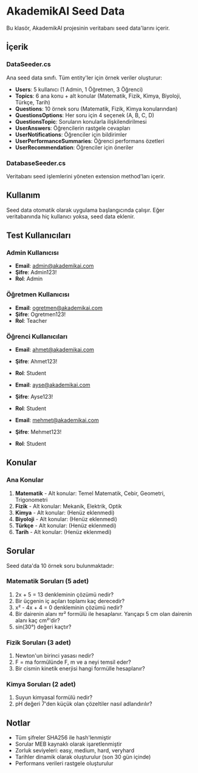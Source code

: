 # AkademikAI Seed Data

Bu klasör, AkademikAI projesinin veritabanı seed data'larını içerir.

## İçerik

### DataSeeder.cs
Ana seed data sınıfı. Tüm entity'ler için örnek veriler oluşturur:

- **Users**: 5 kullanıcı (1 Admin, 1 Öğretmen, 3 Öğrenci)
- **Topics**: 6 ana konu + alt konular (Matematik, Fizik, Kimya, Biyoloji, Türkçe, Tarih)
- **Questions**: 10 örnek soru (Matematik, Fizik, Kimya konularından)
- **QuestionsOptions**: Her soru için 4 seçenek (A, B, C, D)
- **QuestionsTopic**: Soruların konularla ilişkilendirilmesi
- **UserAnswers**: Öğrencilerin rastgele cevapları
- **UserNotifications**: Öğrenciler için bildirimler
- **UserPerformanceSummaries**: Öğrenci performans özetleri
- **UserRecommendation**: Öğrenciler için öneriler

### DatabaseSeeder.cs
Veritabanı seed işlemlerini yöneten extension method'ları içerir.

## Kullanım

Seed data otomatik olarak uygulama başlangıcında çalışır. Eğer veritabanında hiç kullanıcı yoksa, seed data eklenir.

## Test Kullanıcıları

### Admin Kullanıcısı
- **Email**: admin@akademikai.com
- **Şifre**: Admin123!
- **Rol**: Admin

### Öğretmen Kullanıcısı
- **Email**: ogretmen@akademikai.com
- **Şifre**: Ogretmen123!
- **Rol**: Teacher

### Öğrenci Kullanıcıları
- **Email**: ahmet@akademikai.com
- **Şifre**: Ahmet123!
- **Rol**: Student

- **Email**: ayse@akademikai.com
- **Şifre**: Ayse123!
- **Rol**: Student

- **Email**: mehmet@akademikai.com
- **Şifre**: Mehmet123!
- **Rol**: Student

## Konular

### Ana Konular
1. **Matematik** - Alt konular: Temel Matematik, Cebir, Geometri, Trigonometri
2. **Fizik** - Alt konular: Mekanik, Elektrik, Optik
3. **Kimya** - Alt konular: (Henüz eklenmedi)
4. **Biyoloji** - Alt konular: (Henüz eklenmedi)
5. **Türkçe** - Alt konular: (Henüz eklenmedi)
6. **Tarih** - Alt konular: (Henüz eklenmedi)

## Sorular

Seed data'da 10 örnek soru bulunmaktadır:

### Matematik Soruları (5 adet)
1. 2x + 5 = 13 denkleminin çözümü nedir?
2. Bir üçgenin iç açıları toplamı kaç derecedir?
3. x² - 4x + 4 = 0 denkleminin çözümü nedir?
4. Bir dairenin alanı πr² formülü ile hesaplanır. Yarıçapı 5 cm olan dairenin alanı kaç cm²'dir?
5. sin(30°) değeri kaçtır?

### Fizik Soruları (3 adet)
1. Newton'un birinci yasası nedir?
2. F = ma formülünde F, m ve a neyi temsil eder?
3. Bir cismin kinetik enerjisi hangi formülle hesaplanır?

### Kimya Soruları (2 adet)
1. Suyun kimyasal formülü nedir?
2. pH değeri 7'den küçük olan çözeltiler nasıl adlandırılır?

## Notlar

- Tüm şifreler SHA256 ile hash'lenmiştir
- Sorular MEB kaynaklı olarak işaretlenmiştir
- Zorluk seviyeleri: easy, medium, hard, veryhard
- Tarihler dinamik olarak oluşturulur (son 30 gün içinde)
- Performans verileri rastgele oluşturulur 
